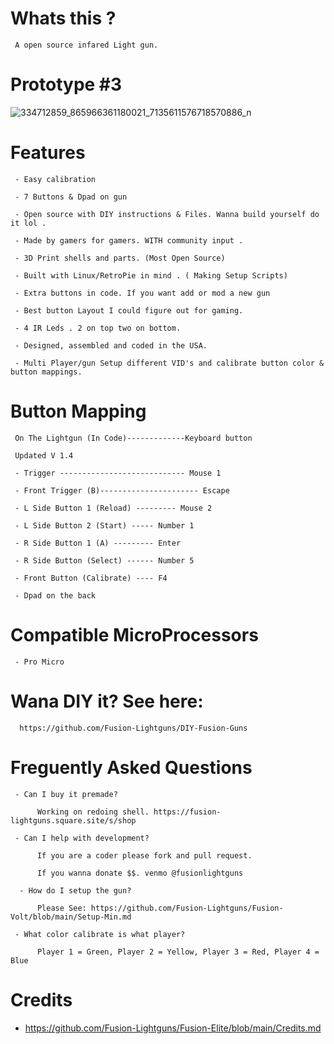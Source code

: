 # Whats this ? 

     A open source infared Light gun.  
     
# Prototype #3
     
   ![334712859_865966361180021_7135611576718570886_n](https://user-images.githubusercontent.com/118452807/222825027-e189a475-329a-48be-87d9-170d4bbaeda2.jpg)

     
# Features

     - Easy calibration 
     
     - 7 Buttons & Dpad on gun
          
     - Open source with DIY instructions & Files. Wanna build yourself do it lol .
     
     - Made by gamers for gamers. WITH community input .
      
     - 3D Print shells and parts. (Most Open Source)
     
     - Built with Linux/RetroPie in mind . ( Making Setup Scripts)
     
     - Extra buttons in code. If you want add or mod a new gun
     
     - Best button Layout I could figure out for gaming.
     
     - 4 IR Leds . 2 on top two on bottom.
     
     - Designed, assembled and coded in the USA. 
     
     - Multi Player/gun Setup different VID's and calibrate button color & button mappings.


# Button Mapping

     On The Lightgun (In Code)-------------Keyboard button 

     Updated V 1.4
     
     - Trigger ---------------------------- Mouse 1
     
     - Front Trigger (B)---------------------- Escape

     - L Side Button 1 (Reload) --------- Mouse 2 
     
     - L Side Button 2 (Start) ----- Number 1
     
     - R Side Button 1 (A) --------- Enter
          
     - R Side Button (Select) ------ Number 5
     
     - Front Button (Calibrate) ---- F4
    
     - Dpad on the back

     
# Compatible MicroProcessors

     - Pro Micro
     
# Wana DIY it? See here:

      https://github.com/Fusion-Lightguns/DIY-Fusion-Guns

     
# Freguently Asked Questions

     - Can I buy it premade?
     
          Working on redoing shell. https://fusion-lightguns.square.site/s/shop
          
     - Can I help with development?
     
          If you are a coder please fork and pull request. 
          
          If you wanna donate $$. venmo @fusionlightguns
          
      - How do I setup the gun?
      
          Please See: https://github.com/Fusion-Lightguns/Fusion-Volt/blob/main/Setup-Min.md

     - What color calibrate is what player? 

          Player 1 = Green, Player 2 = Yellow, Player 3 = Red, Player 4 = Blue
# Credits 


- https://github.com/Fusion-Lightguns/Fusion-Elite/blob/main/Credits.md
